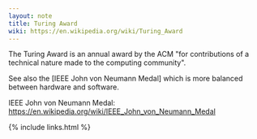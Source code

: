 ```yaml
---
layout: note
title: Turing Award
wiki: https://en.wikipedia.org/wiki/Turing_Award
---
```


The Turing Award is an annual award by the ACM "for contributions of
a technical nature made to the computing community".

See also the [IEEE John von Neumann Medal]
which is more balanced between hardware and software.


IEEE John von Neumann Medal: https://en.wikipedia.org/wiki/IEEE_John_von_Neumann_Medal

{% include links.html %}
